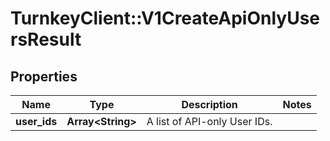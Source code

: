 # TurnkeyClient::V1CreateApiOnlyUsersResult

## Properties
Name | Type | Description | Notes
------------ | ------------- | ------------- | -------------
**user_ids** | **Array&lt;String&gt;** | A list of API-only User IDs. | 

